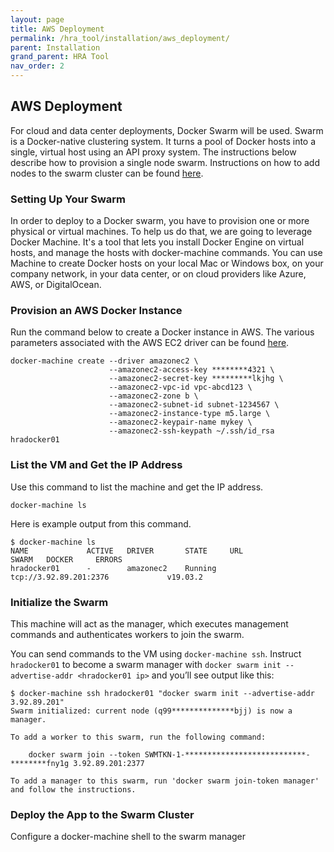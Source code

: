 ```yaml
---
layout: page
title: AWS Deployment
permalink: /hra_tool/installation/aws_deployment/
parent: Installation
grand_parent: HRA Tool
nav_order: 2
---
```


## AWS Deployment
For cloud and data center deployments, Docker Swarm will be used.  Swarm is a Docker-native clustering system.  It turns a pool of Docker hosts into a single, virtual host using an API proxy system.  The instructions below describe how to provision a single node swarm.  Instructions on how to add nodes to the swarm cluster can be found [here](https://docs.docker.com/v17.09/get-started/part4/#set-up-your-swarm).

### Setting Up Your Swarm
In order to deploy to a Docker swarm, you have to provision one or more physical or virtual machines.  To help us do that, we are going to leverage Docker Machine.  It's a tool that lets you install Docker Engine on virtual hosts, and manage the hosts with docker-machine commands. You can use Machine to create Docker hosts on your local Mac or Windows box, on your company network, in your data center, or on cloud providers like Azure, AWS, or DigitalOcean.  


### Provision an AWS Docker Instance
Run the command below to create a Docker instance in AWS.  The various parameters associated with the AWS EC2 driver can be found [here](https://docs.docker.com/machine/drivers/aws/). 

```
docker-machine create --driver amazonec2 \
                      --amazonec2-access-key ********4321 \
                      --amazonec2-secret-key *********lkjhg \
                      --amazonec2-vpc-id vpc-abcd123 \
                      --amazonec2-zone b \
                      --amazonec2-subnet-id subnet-1234567 \
                      --amazonec2-instance-type m5.large \
                      --amazonec2-keypair-name mykey \
                      --amazonec2-ssh-keypath ~/.ssh/id_rsa hradocker01
```

### List the VM and Get the IP Address
Use this command to list the machine and get the IP address. 

```
docker-machine ls
```
Here is example output from this command.

```
$ docker-machine ls
NAME             ACTIVE   DRIVER       STATE     URL                        SWARM   DOCKER     ERRORS
hradocker01      -        amazonec2    Running   tcp://3.92.89.201:2376             v19.03.2
```

### Initialize the Swarm 

This machine will act as the manager, which executes management commands and authenticates workers to join the swarm.

You can send commands to the VM using `docker-machine ssh`. Instruct `hradocker01` to become a swarm manager with `docker swarm init --advertise-addr <hradocker01 ip>` and you’ll see output like this:
```
$ docker-machine ssh hradocker01 "docker swarm init --advertise-addr 3.92.89.201"
Swarm initialized: current node (q99**************bjj) is now a manager.

To add a worker to this swarm, run the following command:

    docker swarm join --token SWMTKN-1-***************************-********fny1g 3.92.89.201:2377

To add a manager to this swarm, run 'docker swarm join-token manager' and follow the instructions.
```

### Deploy the App to the Swarm Cluster
Configure a docker-machine shell to the swarm manager
